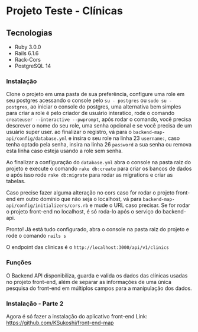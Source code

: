 # Projeto Teste - Clínicas

## Tecnologias

- Ruby 3.0.0
- Rails 6.1.6
- Rack-Cors
- PostgreSQL 14

### Instalação
Clone o projeto em uma pasta de sua preferência, configure uma role em seu postgres acessando o console pelo `su - postgres` ou `sudo su - postgres`, ao iniciar o console do postgres, uma alternativa bem simples para criar a role é pelo criador de usuário interatico, rode o comando `createuser --interactive --pwprompt`, após rodar o comando, você precisa descrever o nome do seu role, uma senha opcional e se você precisa de um usuário super user. ao finalizar o registro, vá para o `backend-map-api/config/database.yml` e insira o seu role na linha 23 `username:`, caso tenha optado pela senha, insira na linha 26 `password` a sua senha ou remova esta linha caso esteja usando a role sem senha.

Ao finalizar a configuração do `database.yml` abra o console na pasta raiz do projeto e execute o comando `rake db:create` para criar os bancos de dados e após isso rode `rake db:migrate` para rodar as migrations e criar as tabelas.

Caso precise fazer alguma alteração no cors caso for rodar o projeto front-end em outro domínio que não seja o localhost, vá para `backend-map-api/config/initializers/cors.rb` e mude o URL caso precisar. Se for rodar o projeto front-end no localhost, é só roda-lo após o serviço do backend-api.

Pronto! Já está tudo configurado, abra o console na pasta raiz do projeto e rode o comando `rails s`

O endpoint das clínicas é o `http://localhost:3000/api/v1/clinics`


### Funções

O Backend API disponibiliza, guarda e valida os dados das clínicas usadas no projeto front-end, além de separar as informações de uma única pesquisa do front-end em múltiplos campos para a manipulação dos dados.

### Instalação - Parte 2

Agora é só fazer a instalação do aplicativo front-end
Link: https://github.com/KSukoshi/front-end-map
